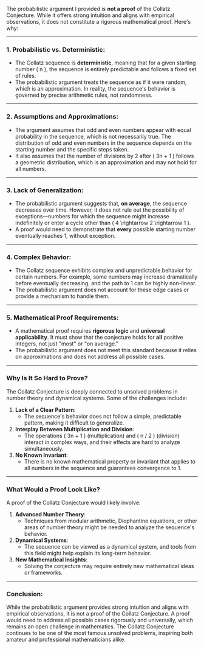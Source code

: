 The probabilistic argument I provided is **not a proof** of the Collatz Conjecture. While it offers strong intuition and aligns with empirical observations, it does not constitute a rigorous mathematical proof. Here's why:

---

### 1. **Probabilistic vs. Deterministic**:
   - The Collatz sequence is **deterministic**, meaning that for a given starting number \( n \), the sequence is entirely predictable and follows a fixed set of rules.
   - The probabilistic argument treats the sequence as if it were random, which is an approximation. In reality, the sequence's behavior is governed by precise arithmetic rules, not randomness.

---

### 2. **Assumptions and Approximations**:
   - The argument assumes that odd and even numbers appear with equal probability in the sequence, which is not necessarily true. The distribution of odd and even numbers in the sequence depends on the starting number and the specific steps taken.
   - It also assumes that the number of divisions by 2 after \( 3n + 1 \) follows a geometric distribution, which is an approximation and may not hold for all numbers.

---

### 3. **Lack of Generalization**:
   - The probabilistic argument suggests that, **on average**, the sequence decreases over time. However, it does not rule out the possibility of exceptions—numbers for which the sequence might increase indefinitely or enter a cycle other than \( 4 \rightarrow 2 \rightarrow 1 \).
   - A proof would need to demonstrate that **every** possible starting number eventually reaches 1, without exception.

---

### 4. **Complex Behavior**:
   - The Collatz sequence exhibits complex and unpredictable behavior for certain numbers. For example, some numbers may increase dramatically before eventually decreasing, and the path to 1 can be highly non-linear.
   - The probabilistic argument does not account for these edge cases or provide a mechanism to handle them.

---

### 5. **Mathematical Proof Requirements**:
   - A mathematical proof requires **rigorous logic** and **universal applicability**. It must show that the conjecture holds for **all** positive integers, not just "most" or "on average."
   - The probabilistic argument does not meet this standard because it relies on approximations and does not address all possible cases.

---

### Why Is It So Hard to Prove?
The Collatz Conjecture is deeply connected to unsolved problems in number theory and dynamical systems. Some of the challenges include:
1. **Lack of a Clear Pattern**:
   - The sequence's behavior does not follow a simple, predictable pattern, making it difficult to generalize.
2. **Interplay Between Multiplication and Division**:
   - The operations \( 3n + 1 \) (multiplication) and \( n / 2 \) (division) interact in complex ways, and their effects are hard to analyze simultaneously.
3. **No Known Invariant**:
   - There is no known mathematical property or invariant that applies to all numbers in the sequence and guarantees convergence to 1.

---

### What Would a Proof Look Like?
A proof of the Collatz Conjecture would likely involve:
1. **Advanced Number Theory**:
   - Techniques from modular arithmetic, Diophantine equations, or other areas of number theory might be needed to analyze the sequence's behavior.
2. **Dynamical Systems**:
   - The sequence can be viewed as a dynamical system, and tools from this field might help explain its long-term behavior.
3. **New Mathematical Insights**:
   - Solving the conjecture may require entirely new mathematical ideas or frameworks.

---

### Conclusion:
While the probabilistic argument provides strong intuition and aligns with empirical observations, it is not a proof of the Collatz Conjecture. A proof would need to address all possible cases rigorously and universally, which remains an open challenge in mathematics. The Collatz Conjecture continues to be one of the most famous unsolved problems, inspiring both amateur and professional mathematicians alike.

